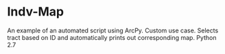 # Indv-Map
An example of an automated script using ArcPy. Custom use case. Selects tract based on ID and automatically prints out corresponding map. Python 2.7
